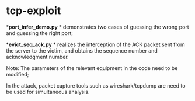# tcp-exploit

***port_infer_demo.py** * demonstrates two cases of guessing the wrong port and guessing the right port;

***evict_seq_ack.py** * realizes the interception of the ACK packet sent from the server to the victim, and obtains the sequence number and acknowledgment number.

Note: The parameters of the relevant equipment in the code need to be modified;

In the attack, packet capture tools such as wireshark/tcpdump are need to be used for simultaneous analysis.

